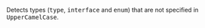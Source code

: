 Detects types (<kbd>type</kbd>, <kbd>interface</kbd> and <kbd>enum</kbd>) that are not specified in <kbd>UpperCamelCase</kbd>.